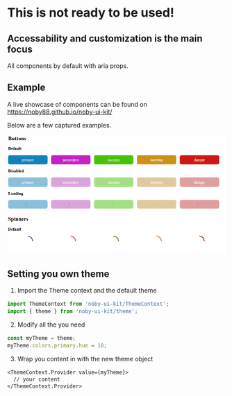 # This is not ready to be used!

## Accessability and customization is the main focus

All components by default with aria props.

## Example

A live showcase of components can be found on https://noby88.github.io/noby-ui-kit/

Below are a few captured examples.

![](.images/buttons.gif)
![](.images/spinners.gif)

## Setting you own theme

1. Import the Theme context and the default theme

```javascript
import ThemeContext from 'noby-ui-kit/ThemeContext';
import { theme } from 'noby-ui-kit/theme';
```

2. Modify all the you need

```javascript
const myTheme = theme;
myTheme.colors.primary.hue = 10;
```

3. Wrap you content in with the new theme object

```JSX
<ThemeContext.Provider value={myTheme}>
  // your content
</ThemeContext.Provider>
```
